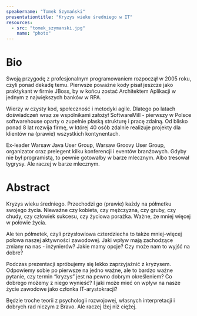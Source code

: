 ```yaml
---
speakername: "Tomek Szymański"
presentationtitle: "Kryzys wieku średniego w IT"
resources:
  - src: "tomek_szymanski.jpg"
    name: "photo"
---
```


# Bio

Swoją przygodę z profesjonalnym programowaniem rozpoczął w 2005 roku, czyli ponad dekadę temu. Pierwsze poważne kody pisał jeszcze jako praktykant w firmie JBoss, by w końcu zostać Architektem Aplikacji w jednym z największych banków w RPA.

Wierzy w czysty kod, społeczność i metodyki agile. Dlatego po latach doświadczeń wraz ze wspólnikami założył SoftwareMill - pierwszy w Polsce softwarehouse oparty o zupełnie płaską strukturę i pracę zdalną. Od blisko ponad 8 lat rozwija firmę, w której 40 osób zdalnie realizuje projekty dla klientów na (prawie) wszystkich kontynentach.

Ex-leader Warsaw Java User Group, Warsaw Groovy User Group, organizator oraz prelegent kilku konferencji i eventów branżowych. Gdyby nie był programistą, to pewnie gotowałby w barze mlecznym. Albo tresował tygrysy. Ale raczej w barze mlecznym.

# Abstract

Kryzys wieku średniego. Przechodzi go (prawie) każdy na półmetku swojego życia. Nieważne czy kobieta, czy mężczyzna, czy gruby, czy chudy, czy człowiek sukcesu, czy życiowa porażka. Ważne, że mniej więcej w połowie życia.

Ale ten półmetek, czyli przysłowiowa czterdziecha to także mniej-więcej połowa naszej aktywności zawodowej. Jaki wpływ mają zachodzące zmiany na nas - inżynierów? Jakie mamy opcje? Czy może nam to wyjść na dobre?

Podczas prezentacji spróbujemy się lekko zaprzyjaźnić z kryzysem. Odpowiemy sobie po pierwsze na jedno ważne, ale to bardzo ważne pytanie, czy termin “kryzys” jest na pewno dobrym określeniem? Co dobrego możemy z niego wynieść? I jaki może mieć on wpływ na nasze życie zawodowe jako członka IT-arystokracji?

Będzie troche teorii z psychologii rozwojowej, własnych interpretacji i dobrych rad niczym z Bravo. Ale raczej lżej niż ciężej.
